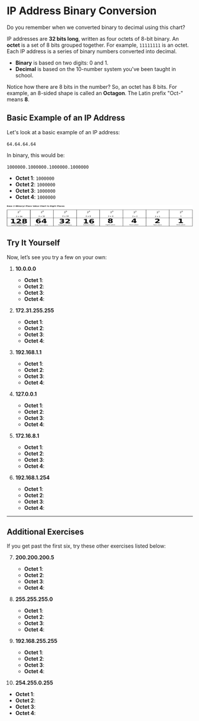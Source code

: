 # IP Address Binary Conversion

Do you remember when we converted binary to decimal using this chart?

IP addresses are **32 bits long**, written as four octets of 8-bit binary. An **octet** is a set of 8 bits grouped together. For example, `11111111` is an octet. Each IP address is a series of binary numbers converted into decimal. 

- **Binary** is based on two digits: 0 and 1.
- **Decimal** is based on the 10-number system you've been taught in school.

Notice how there are 8 bits in the number? So, an octet has 8 bits. For example, an 8-sided shape is called an **Octagon**. The Latin prefix "Oct-" means **8**.

## Basic Example of an IP Address

Let's look at a basic example of an IP address:

`64.64.64.64`

In binary, this would be:

`1000000.1000000.1000000.1000000`

- **Octet 1**: `1000000`
- **Octet 2**: `1000000`
- **Octet 3**: `1000000`
- **Octet 4**: `1000000`

![Binary Image Graph](https://raw.githubusercontent.com/Striving-to-learn/Technical-writing/refs/heads/main/images/binary%20graph.png)

## Try It Yourself

Now, let’s see you try a few on your own:

1) **10.0.0.0**
   - **Octet 1**: 
   - **Octet 2**: 
   - **Octet 3**: 
   - **Octet 4**: 

2) **172.31.255.255**
   - **Octet 1**: 
   - **Octet 2**: 
   - **Octet 3**: 
   - **Octet 4**: 

3) **192.168.1.1**
   - **Octet 1**: 
   - **Octet 2**: 
   - **Octet 3**: 
   - **Octet 4**: 

4) **127.0.0.1**
   - **Octet 1**: 
   - **Octet 2**: 
   - **Octet 3**: 
   - **Octet 4**: 

5) **172.16.8.1**
   - **Octet 1**: 
   - **Octet 2**: 
   - **Octet 3**: 
   - **Octet 4**: 

6) **192.168.1.254**
   - **Octet 1**: 
   - **Octet 2**: 
   - **Octet 3**: 
   - **Octet 4**: 

---

## Additional Exercises

If you get past the first six, try these other exercises listed below:

7) **200.200.200.5**
   - **Octet 1**: 
   - **Octet 2**: 
   - **Octet 3**: 
   - **Octet 4**: 

8) **255.255.255.0**
   - **Octet 1**: 
   - **Octet 2**: 
   - **Octet 3**: 
   - **Octet 4**: 

9) **192.168.255.255**
   - **Octet 1**: 
   - **Octet 2**: 
   - **Octet 3**: 
   - **Octet 4**: 

10) **254.255.0.255**
   - **Octet 1**: 
   - **Octet 2**: 
   - **Octet 3**: 
   - **Octet 4**: 
